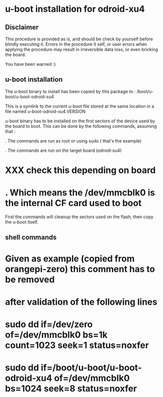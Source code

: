 # u-boot installation for odroid-xu4

## Disclaimer

This procedure is provided as is, and should be check by yourself before
blindly executing it. Errors in the procedure it self, or user errors when
applying the procedure may result in irreversible data loss, or even bricking
the board.

You have been warned :)

## u-boot installation

The u-boot binary to install has been copied by this package to :
/boot/u-boot/u-boot-odroid-xu4

This is a symlink to the current u-boot file stored at the same location in a
file named u-boot-odroid-xu4.VERSION

u-boot binary has to be installed on the first sectors of the device used by 
the board to boot. This can be done by the following commands, assuming that :

. The commands are run as root or using sudo ( that's the example)

. The commands are run on the target board (odroid-xu4)

# XXX check this depending on board 
# . Which means the /dev/mmcblk0 is the internal CF card used to boot

First the commands will cleanup the sectors used on the flash, then copy the
u-boot itself.

 
## shell commands

# Given as example (copied from orangepi-zero) this comment has to be removed 
# after validation of the following lines
# sudo dd if=/dev/zero of=/dev/mmcblk0 bs=1k count=1023 seek=1 status=noxfer
# sudo dd if=/boot/u-boot/u-boot-odroid-xu4 of=/dev/mmcblk0 bs=1024 seek=8 status=noxfer
